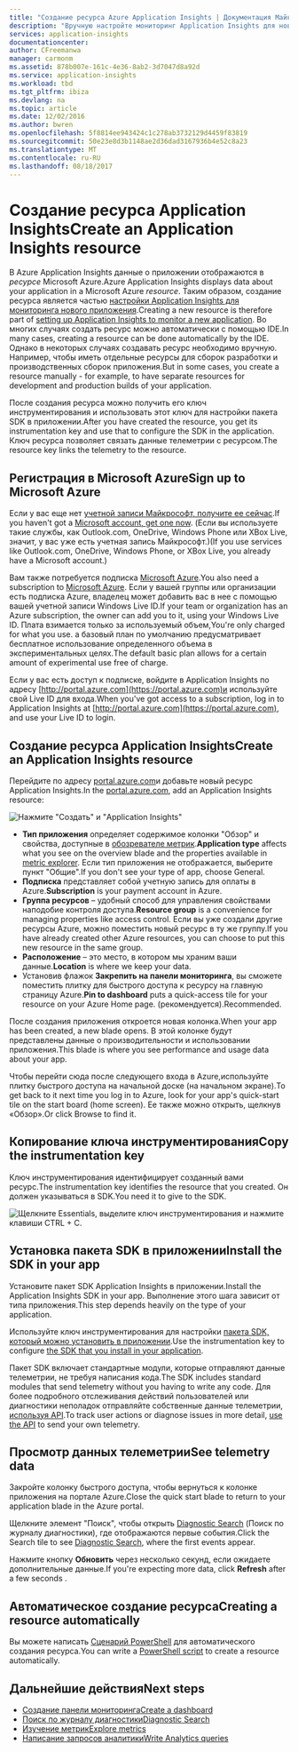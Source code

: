 ```yaml
---
title: "Создание ресурса Azure Application Insights | Документация Майкрософт"
description: "Вручную настройте мониторинг Application Insights для нового работающего приложения."
services: application-insights
documentationcenter: 
author: CFreemanwa
manager: carmonm
ms.assetid: 878b007e-161c-4e36-8ab2-3d7047d8a92d
ms.service: application-insights
ms.workload: tbd
ms.tgt_pltfrm: ibiza
ms.devlang: na
ms.topic: article
ms.date: 12/02/2016
ms.author: bwren
ms.openlocfilehash: 5f8814ee943424c1c278ab3732129d4459f83819
ms.sourcegitcommit: 50e23e8d3b1148ae2d36dad3167936b4e52c8a23
ms.translationtype: MT
ms.contentlocale: ru-RU
ms.lasthandoff: 08/18/2017
---
```

# <a name="create-an-application-insights-resource"></a><span data-ttu-id="b72eb-103">Создание ресурса Application Insights</span><span class="sxs-lookup"><span data-stu-id="b72eb-103">Create an Application Insights resource</span></span>
<span data-ttu-id="b72eb-104">В Azure Application Insights данные о приложении отображаются в *ресурсе* Microsoft Azure.</span><span class="sxs-lookup"><span data-stu-id="b72eb-104">Azure Application Insights displays data about your application in a Microsoft Azure *resource*.</span></span> <span data-ttu-id="b72eb-105">Таким образом, создание ресурса является частью [настройки Application Insights для мониторинга нового приложения][start].</span><span class="sxs-lookup"><span data-stu-id="b72eb-105">Creating a new resource is therefore part of [setting up Application Insights to monitor a new application][start].</span></span> <span data-ttu-id="b72eb-106">Во многих случаях создать ресурс можно автоматически с помощью IDE.</span><span class="sxs-lookup"><span data-stu-id="b72eb-106">In many cases, creating a resource can be done automatically by the IDE.</span></span> <span data-ttu-id="b72eb-107">Однако в некоторых случаях создавать ресурс необходимо вручную. Например, чтобы иметь отдельные ресурсы для сборок разработки и производственных сборок приложения.</span><span class="sxs-lookup"><span data-stu-id="b72eb-107">But in some cases, you create a resource manually - for example, to have separate resources for development and production builds of your application.</span></span>

<span data-ttu-id="b72eb-108">После создания ресурса можно получить его ключ инструментирования и использовать этот ключ для настройки пакета SDK в приложении.</span><span class="sxs-lookup"><span data-stu-id="b72eb-108">After you have created the resource, you get its instrumentation key and use that to configure the SDK in the application.</span></span> <span data-ttu-id="b72eb-109">Ключ ресурса позволяет связать данные телеметрии с ресурсом.</span><span class="sxs-lookup"><span data-stu-id="b72eb-109">The resource key links the telemetry to the resource.</span></span>

## <a name="sign-up-to-microsoft-azure"></a><span data-ttu-id="b72eb-110">Регистрация в Microsoft Azure</span><span class="sxs-lookup"><span data-stu-id="b72eb-110">Sign up to Microsoft Azure</span></span>
<span data-ttu-id="b72eb-111">Если у вас еще нет [учетной записи Майкрософт, получите ее сейчас](http://live.com).</span><span class="sxs-lookup"><span data-stu-id="b72eb-111">If you haven't got a [Microsoft account, get one now](http://live.com).</span></span> <span data-ttu-id="b72eb-112">(Если вы используете такие службы, как Outlook.com, OneDrive, Windows Phone или XBox Live, значит, у вас уже есть учетная запись Майкрософт.)</span><span class="sxs-lookup"><span data-stu-id="b72eb-112">(If you use services like Outlook.com, OneDrive, Windows Phone, or XBox Live, you already have a Microsoft account.)</span></span>

<span data-ttu-id="b72eb-113">Вам также потребуется подписка [Microsoft Azure](http://azure.com).</span><span class="sxs-lookup"><span data-stu-id="b72eb-113">You also need a subscription to [Microsoft Azure](http://azure.com).</span></span> <span data-ttu-id="b72eb-114">Если у вашей группы или организации есть подписка Azure, владелец может добавить вас в нее с помощью вашей учетной записи Windows Live ID.</span><span class="sxs-lookup"><span data-stu-id="b72eb-114">If your team or organization has an Azure subscription, the owner can add you to it, using your Windows Live ID.</span></span> <span data-ttu-id="b72eb-115">Плата взимается только за используемый объем,</span><span class="sxs-lookup"><span data-stu-id="b72eb-115">You're only charged for what you use.</span></span> <span data-ttu-id="b72eb-116">а базовый план по умолчанию предусматривает бесплатное использование определенного объема в экспериментальных целях.</span><span class="sxs-lookup"><span data-stu-id="b72eb-116">The default basic plan allows for a certain amount of experimental use free of charge.</span></span>

<span data-ttu-id="b72eb-117">Если у вас есть доступ к подписке, войдите в Application Insights по адресу [http://portal.azure.com](https://portal.azure.com)и используйте свой Live ID для входа.</span><span class="sxs-lookup"><span data-stu-id="b72eb-117">When you've got access to a subscription, log in to Application Insights at [http://portal.azure.com](https://portal.azure.com), and use your Live ID to login.</span></span>

## <a name="create-an-application-insights-resource"></a><span data-ttu-id="b72eb-118">Создание ресурса Application Insights</span><span class="sxs-lookup"><span data-stu-id="b72eb-118">Create an Application Insights resource</span></span>
<span data-ttu-id="b72eb-119">Перейдите по адресу [portal.azure.com](https://portal.azure.com)и добавьте новый ресурс Application Insights.</span><span class="sxs-lookup"><span data-stu-id="b72eb-119">In the [portal.azure.com](https://portal.azure.com), add an Application Insights resource:</span></span>

![Нажмите "Создать" и "Application Insights"](./media/app-insights-create-new-resource/01-new.png)

* <span data-ttu-id="b72eb-121">**Тип приложения** определяет содержимое колонки "Обзор" и свойства, доступные в [обозревателе метрик][metrics].</span><span class="sxs-lookup"><span data-stu-id="b72eb-121">**Application type** affects what you see on the overview blade and the properties available in [metric explorer][metrics].</span></span> <span data-ttu-id="b72eb-122">Если тип приложения не отображается, выберите пункт "Общие".</span><span class="sxs-lookup"><span data-stu-id="b72eb-122">If you don't see your type of app, choose General.</span></span>
* <span data-ttu-id="b72eb-123">**Подписка** представляет собой учетную запись для оплаты в Azure.</span><span class="sxs-lookup"><span data-stu-id="b72eb-123">**Subscription** is your payment account in Azure.</span></span>
* <span data-ttu-id="b72eb-124">**Группа ресурсов** – удобный способ для управления свойствами наподобие контроля доступа.</span><span class="sxs-lookup"><span data-stu-id="b72eb-124">**Resource group** is a convenience for managing properties like access control.</span></span> <span data-ttu-id="b72eb-125">Если вы уже создали другие ресурсы Azure, можно поместить новый ресурс в ту же группу.</span><span class="sxs-lookup"><span data-stu-id="b72eb-125">If you have already created other Azure resources, you can choose to put this new resource in the same group.</span></span>
* <span data-ttu-id="b72eb-126">**Расположение** – это место, в котором мы храним ваши данные.</span><span class="sxs-lookup"><span data-stu-id="b72eb-126">**Location** is where we keep your data.</span></span>
* <span data-ttu-id="b72eb-127">Установив флажок **Закрепить на панели мониторинга**, вы сможете поместить плитку для быстрого доступа к ресурсу на главную страницу Azure.</span><span class="sxs-lookup"><span data-stu-id="b72eb-127">**Pin to dashboard** puts a quick-access tile for your resource on your Azure Home page.</span></span> <span data-ttu-id="b72eb-128">(рекомендуется).</span><span class="sxs-lookup"><span data-stu-id="b72eb-128">Recommended.</span></span>

<span data-ttu-id="b72eb-129">После создания приложения откроется новая колонка.</span><span class="sxs-lookup"><span data-stu-id="b72eb-129">When your app has been created, a new blade opens.</span></span> <span data-ttu-id="b72eb-130">В этой колонке будут представлены данные о производительности и использовании приложения.</span><span class="sxs-lookup"><span data-stu-id="b72eb-130">This blade is where you see performance and usage data about your app.</span></span> 

<span data-ttu-id="b72eb-131">Чтобы перейти сюда после следующего входа в Azure,используйте плитку быстрого доступа на начальной доске (на начальном экране).</span><span class="sxs-lookup"><span data-stu-id="b72eb-131">To get back to it next time you log in to Azure, look for your app's quick-start tile on the start board (home screen).</span></span> <span data-ttu-id="b72eb-132">Ее также можно открыть, щелкнув «Обзор».</span><span class="sxs-lookup"><span data-stu-id="b72eb-132">Or click Browse to find it.</span></span>

## <a name="copy-the-instrumentation-key"></a><span data-ttu-id="b72eb-133">Копирование ключа инструментирования</span><span class="sxs-lookup"><span data-stu-id="b72eb-133">Copy the instrumentation key</span></span>
<span data-ttu-id="b72eb-134">Ключ инструментирования идентифицирует созданный вами ресурс.</span><span class="sxs-lookup"><span data-stu-id="b72eb-134">The instrumentation key identifies the resource that you created.</span></span> <span data-ttu-id="b72eb-135">Он должен указываться в SDK.</span><span class="sxs-lookup"><span data-stu-id="b72eb-135">You need it to give to the SDK.</span></span>

![Щелкните Essentials, выделите ключ инструментирования и нажмите клавиши CTRL + C.](./media/app-insights-create-new-resource/02-props.png)

## <a name="install-the-sdk-in-your-app"></a><span data-ttu-id="b72eb-137">Установка пакета SDK в приложении</span><span class="sxs-lookup"><span data-stu-id="b72eb-137">Install the SDK in your app</span></span>
<span data-ttu-id="b72eb-138">Установите пакет SDK Application Insights в приложении.</span><span class="sxs-lookup"><span data-stu-id="b72eb-138">Install the Application Insights SDK in your app.</span></span> <span data-ttu-id="b72eb-139">Выполнение этого шага зависит от типа приложения.</span><span class="sxs-lookup"><span data-stu-id="b72eb-139">This step depends heavily on the type of your application.</span></span> 

<span data-ttu-id="b72eb-140">Используйте ключ инструментирования для настройки [пакета SDK, который можно установить в приложении][start].</span><span class="sxs-lookup"><span data-stu-id="b72eb-140">Use the instrumentation key to configure [the SDK that you install in your application][start].</span></span>

<span data-ttu-id="b72eb-141">Пакет SDK включает стандартные модули, которые отправляют данные телеметрии, не требуя написания кода.</span><span class="sxs-lookup"><span data-stu-id="b72eb-141">The SDK includes standard modules that send telemetry without you having to write any code.</span></span> <span data-ttu-id="b72eb-142">Для более подробного отслеживания действий пользователей или диагностики неполадок отправляйте собственные данные телеметрии, [используя API][api].</span><span class="sxs-lookup"><span data-stu-id="b72eb-142">To track user actions or diagnose issues in more detail, [use the API][api] to send your own telemetry.</span></span>

## <span data-ttu-id="b72eb-143"><a name="monitor"></a>Просмотр данных телеметрии</span><span class="sxs-lookup"><span data-stu-id="b72eb-143"><a name="monitor"></a>See telemetry data</span></span>
<span data-ttu-id="b72eb-144">Закройте колонку быстрого доступа, чтобы вернуться к колонке приложения на портале Azure.</span><span class="sxs-lookup"><span data-stu-id="b72eb-144">Close the quick start blade to return to your application blade in the Azure portal.</span></span>

<span data-ttu-id="b72eb-145">Щелкните элемент "Поиск", чтобы открыть [Diagnostic Search][diagnostic] (Поиск по журналу диагностики), где отображаются первые события.</span><span class="sxs-lookup"><span data-stu-id="b72eb-145">Click the Search tile to see [Diagnostic Search][diagnostic], where the first events appear.</span></span> 

<span data-ttu-id="b72eb-146">Нажмите кнопку **Обновить** через несколько секунд, если ожидаете дополнительные данные.</span><span class="sxs-lookup"><span data-stu-id="b72eb-146">If you're expecting more data, click **Refresh** after a few seconds  .</span></span>

## <a name="creating-a-resource-automatically"></a><span data-ttu-id="b72eb-147">Автоматическое создание ресурса</span><span class="sxs-lookup"><span data-stu-id="b72eb-147">Creating a resource automatically</span></span>
<span data-ttu-id="b72eb-148">Вы можете написать [Сценарий PowerShell](app-insights-powershell.md) для автоматического создания ресурса.</span><span class="sxs-lookup"><span data-stu-id="b72eb-148">You can write a [PowerShell script](app-insights-powershell.md) to create a resource automatically.</span></span>

## <a name="next-steps"></a><span data-ttu-id="b72eb-149">Дальнейшие действия</span><span class="sxs-lookup"><span data-stu-id="b72eb-149">Next steps</span></span>
* [<span data-ttu-id="b72eb-150">Создание панели мониторинга</span><span class="sxs-lookup"><span data-stu-id="b72eb-150">Create a dashboard</span></span>](app-insights-dashboards.md)
* [<span data-ttu-id="b72eb-151">Поиск по журналу диагностики</span><span class="sxs-lookup"><span data-stu-id="b72eb-151">Diagnostic Search</span></span>](app-insights-diagnostic-search.md)
* [<span data-ttu-id="b72eb-152">Изучение метрик</span><span class="sxs-lookup"><span data-stu-id="b72eb-152">Explore metrics</span></span>](app-insights-metrics-explorer.md)
* [<span data-ttu-id="b72eb-153">Написание запросов аналитики</span><span class="sxs-lookup"><span data-stu-id="b72eb-153">Write Analytics queries</span></span>](app-insights-analytics.md)

<!--Link references-->

[api]: app-insights-api-custom-events-metrics.md
[diagnostic]: app-insights-diagnostic-search.md
[metrics]: app-insights-metrics-explorer.md
[start]: app-insights-overview.md


